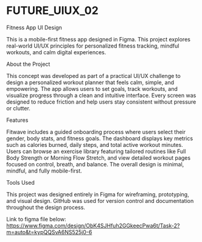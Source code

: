 # FUTURE_UIUX_02

Fitness App UI Design

This is a mobile-first fitness app designed in Figma. This project explores real-world UI/UX principles for personalized fitness tracking, mindful workouts, and calm digital experiences. 

About the Project

This concept was developed as part of a practical UI/UX challenge to design a personalized workout planner that feels calm, simple, and empowering. The app allows users to set goals, track workouts, and visualize progress through a clean and intuitive interface. Every screen was designed to reduce friction and help users stay consistent without pressure or clutter.

Features

Fitwave includes a guided onboarding process where users select their gender, body stats, and fitness goals. The dashboard displays key metrics such as calories burned, daily steps, and total active workout minutes. Users can browse an exercise library featuring tailored routines like Full Body Strength or Morning Flow Stretch, and view detailed workout pages focused on control, breath, and balance. The overall design is minimal, mindful, and fully mobile-first.


Tools Used

This project was designed entirely in Figma for wireframing, prototyping, and visual design. GitHub was used for version control and documentation throughout the design process.

Link to figma file below:
https://www.figma.com/design/ObK4SJHfuh2GGkeecPwa6t/Task-2?m=auto&t=kypQQSvA6NS525j0-6
